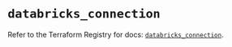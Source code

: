 # `databricks_connection`

Refer to the Terraform Registry for docs: [`databricks_connection`](https://registry.terraform.io/providers/databricks/databricks/1.37.0/docs/resources/connection).
